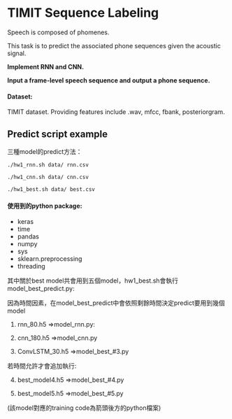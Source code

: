 # TIMIT Sequence Labeling
Speech is composed of phomenes. 

This task is to predict the associated phone sequences given the acoustic signal.

**Implement RNN and CNN.**

**Input a frame-level speech sequence and output a phone sequence.**

#### Dataset:

TIMIT dataset. Providing features include .wav, mfcc, fbank, posteriorgram.

## Predict script example

三種model的predict方法：

`./hw1_rnn.sh data/ rnn.csv`

`./hw1_cnn.sh data/ cnn.csv`

`./hw1_best.sh data/ best.csv`


#### 使用到的python package:
* keras
* time
* pandas
* numpy
* sys
* sklearn.preprocessing
* threading


其中關於best model共會用到五個model，hw1_best.sh會執行model_best_predict.py:

因為時間因素，在model_best_predict中會依照剩餘時間決定predict要用到幾個model

1. rnn_80.h5 =>model_rnn.py:

2. cnn_180.h5 =>model_cnn.py

3. ConvLSTM_30.h5 =>model_best_#3.py

若時間允許才會追加執行:

4. best_model4.h5 =>model_best_#4.py

5. best_model5.h5 =>model_best_#5.py

(該model對應的training code為箭頭後方的python檔案)
